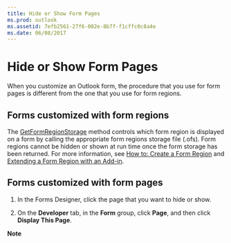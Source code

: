 ```yaml
---
title: Hide or Show Form Pages
ms.prod: outlook
ms.assetid: 7efb2561-27f6-002e-8b7f-f1cffc0c8a4e
ms.date: 06/08/2017
---
```



# Hide or Show Form Pages

When you customize an Outlook form, the procedure that you use for form pages is different from the one that you use for form regions.


## Forms customized with form regions

The  [GetFormRegionStorage](formregionstartup-getformregionstorage-method-outlook.md) method controls which form region is displayed on a form by calling the appropriate form regions storage file (.ofs). Form regions cannot be hidden or shown at run time once the form storage has been returned. For more information, see [How to: Create a Form Region](create-a-form-region.md) and [Extending a Form Region with an Add-in](extending-a-form-region-with-an-add-in.md).


## Forms customized with form pages


1. In the Forms Designer, click the page that you want to hide or show. 
    
2. On the  **Developer** tab, in the **Form** group, click **Page**, and then click  **Display This Page**.
    

 **Note**  


